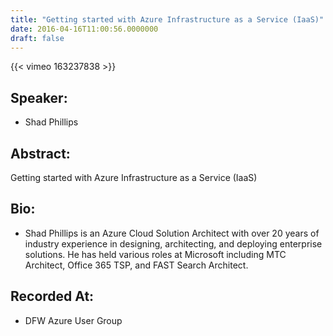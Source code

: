 ```yaml
---
title: "Getting started with Azure Infrastructure as a Service (IaaS)"
date: 2016-04-16T11:00:56.0000000
draft: false
---
```


{{< vimeo 163237838 >}}

## Speaker:

 - Shad Phillips

## Abstract:

<p>Getting started with Azure Infrastructure as a Service (IaaS)</p>

## Bio:

 - <p>Shad Phillips is an Azure Cloud Solution Architect with over 20 years of industry experience in designing, architecting, and deploying enterprise solutions. He has held various roles at Microsoft including MTC Architect, Office 365 TSP, and FAST Search Architect. </p>

## Recorded At:

 - DFW Azure User Group

